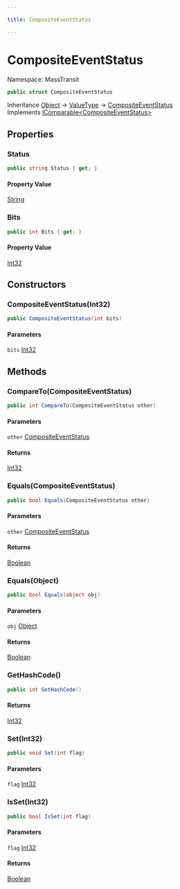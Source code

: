 ```yaml
---

title: CompositeEventStatus

---
```


# CompositeEventStatus

Namespace: MassTransit

```csharp
public struct CompositeEventStatus
```

Inheritance [Object](https://learn.microsoft.com/en-us/dotnet/api/system.object) → [ValueType](https://learn.microsoft.com/en-us/dotnet/api/system.valuetype) → [CompositeEventStatus](../masstransit/compositeeventstatus)<br/>
Implements [IComparable\<CompositeEventStatus\>](https://learn.microsoft.com/en-us/dotnet/api/system.icomparable-1)

## Properties

### **Status**

```csharp
public string Status { get; }
```

#### Property Value

[String](https://learn.microsoft.com/en-us/dotnet/api/system.string)<br/>

### **Bits**

```csharp
public int Bits { get; }
```

#### Property Value

[Int32](https://learn.microsoft.com/en-us/dotnet/api/system.int32)<br/>

## Constructors

### **CompositeEventStatus(Int32)**

```csharp
public CompositeEventStatus(int bits)
```

#### Parameters

`bits` [Int32](https://learn.microsoft.com/en-us/dotnet/api/system.int32)<br/>

## Methods

### **CompareTo(CompositeEventStatus)**

```csharp
public int CompareTo(CompositeEventStatus other)
```

#### Parameters

`other` [CompositeEventStatus](../masstransit/compositeeventstatus)<br/>

#### Returns

[Int32](https://learn.microsoft.com/en-us/dotnet/api/system.int32)<br/>

### **Equals(CompositeEventStatus)**

```csharp
public bool Equals(CompositeEventStatus other)
```

#### Parameters

`other` [CompositeEventStatus](../masstransit/compositeeventstatus)<br/>

#### Returns

[Boolean](https://learn.microsoft.com/en-us/dotnet/api/system.boolean)<br/>

### **Equals(Object)**

```csharp
public bool Equals(object obj)
```

#### Parameters

`obj` [Object](https://learn.microsoft.com/en-us/dotnet/api/system.object)<br/>

#### Returns

[Boolean](https://learn.microsoft.com/en-us/dotnet/api/system.boolean)<br/>

### **GetHashCode()**

```csharp
public int GetHashCode()
```

#### Returns

[Int32](https://learn.microsoft.com/en-us/dotnet/api/system.int32)<br/>

### **Set(Int32)**

```csharp
public void Set(int flag)
```

#### Parameters

`flag` [Int32](https://learn.microsoft.com/en-us/dotnet/api/system.int32)<br/>

### **IsSet(Int32)**

```csharp
public bool IsSet(int flag)
```

#### Parameters

`flag` [Int32](https://learn.microsoft.com/en-us/dotnet/api/system.int32)<br/>

#### Returns

[Boolean](https://learn.microsoft.com/en-us/dotnet/api/system.boolean)<br/>
